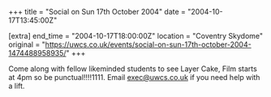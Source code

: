 +++
title = "Social on Sun 17th October 2004"
date = "2004-10-17T13:45:00Z"

[extra]
end_time = "2004-10-17T18:00:00Z"
location = "Coventry Skydome"
original = "https://uwcs.co.uk/events/social-on-sun-17th-october-2004-1474488958935/"
+++

Come along with fellow likeminded students to see Layer Cake, Film starts at 4pm so be punctual\!\!\!\!1111.  Email exec@uwcs.co.uk if you need help with a lift.

